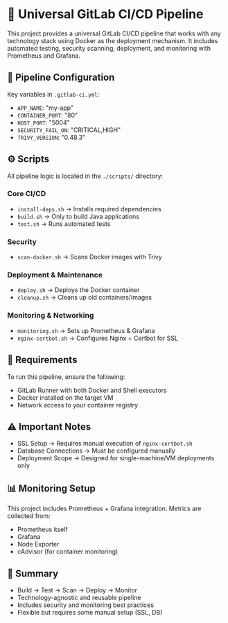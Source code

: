 # 🚀 Universal GitLab CI/CD Pipeline

This project provides a universal GitLab CI/CD pipeline that works with any technology stack using Docker as the deployment mechanism.
It includes automated testing, security scanning, deployment, and monitoring with Prometheus and Grafana.

## 📂 Pipeline Configuration

Key variables in `.gitlab-ci.yml`:

- `APP_NAME`: "my-app"              
- `CONTAINER_PORT`: "80"            
- `HOST_PORT`: "5004"               
- `SECURITY_FAIL_ON`: "CRITICAL,HIGH" 
- `TRIVY_VERSION`: "0.48.3"        

## ⚙️ Scripts

All pipeline logic is located in the `./scripts/` directory:

### Core CI/CD
- `install-deps.sh` → Installs required dependencies
- `build.sh` → Only to build Java applications
- `test.sh` → Runs automated tests

### Security
- `scan-docker.sh` → Scans Docker images with Trivy

### Deployment & Maintenance
- `deploy.sh` → Deploys the Docker container
- `cleanup.sh` → Cleans up old containers/images

### Monitoring & Networking
- `monitoring.sh` → Sets up Prometheus & Grafana
- `nginx-certbot.sh` → Configures Nginx + Certbot for SSL

## 📌 Requirements

To run this pipeline, ensure the following:

- GitLab Runner with both Docker and Shell executors
- Docker installed on the target VM
- Network access to your container registry

## ⚠️ Important Notes

- SSL Setup → Requires manual execution of `nginx-certbot.sh`
- Database Connections → Must be configured manually
- Deployment Scope → Designed for single-machine/VM deployments only

## 📊 Monitoring Setup

This project includes Prometheus + Grafana integration.
Metrics are collected from:

- Prometheus itself
- Grafana
- Node Exporter
- cAdvisor (for container monitoring)

## 📝 Summary

- Build → Test → Scan → Deploy → Monitor
- Technology-agnostic and reusable pipeline
- Includes security and monitoring best practices
- Flexible but requires some manual setup (SSL, DB)
